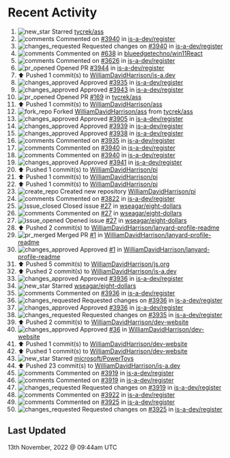 # Recent Activity

<!--RECENT_ACTIVITY:start-->
1. ![new_star](https://cdn.jsdelivr.net/gh/Readme-Workflows/Readme-Icons@main/icons/octicons/StarredRepositoryYellow.svg) Starred [tycrek/ass](https://github.com/tycrek/ass)
2. ![comments](https://cdn.jsdelivr.net/gh/Readme-Workflows/Readme-Icons@main/icons/octicons/Comment.svg) Commented on [#3940](https://github.com/is-a-dev/register/pull/3940#discussion_r1020840032) in [is-a-dev/register](https://github.com/is-a-dev/register)
3. ![changes_requested](https://cdn.jsdelivr.net/gh/Readme-Workflows/Readme-Icons@main/icons/octicons/RequestedChanges.svg) Requested changes on [#3940](https://github.com/is-a-dev/register/pull/3940#pullrequestreview-1178187136) in [is-a-dev/register](https://github.com/is-a-dev/register)
4. ![comments](https://cdn.jsdelivr.net/gh/Readme-Workflows/Readme-Icons@main/icons/octicons/Comment.svg) Commented on [#638](https://github.com/blueedgetechno/win11React/issues/638#issuecomment-1312630679) in [blueedgetechno/win11React](https://github.com/blueedgetechno/win11React)
5. ![comments](https://cdn.jsdelivr.net/gh/Readme-Workflows/Readme-Icons@main/icons/octicons/Comment.svg) Commented on [#3626](https://github.com/is-a-dev/register/pull/3626#issuecomment-1312608832) in [is-a-dev/register](https://github.com/is-a-dev/register)
6. ![pr_opened](https://cdn.jsdelivr.net/gh/Readme-Workflows/Readme-Icons@main/icons/octicons/PullRequestOpened.svg) Opened PR [#3944](https://github.com/is-a-dev/register/pull/3944) in [is-a-dev/register](https://github.com/is-a-dev/register)
7. ⬆️ Pushed 1 commit(s) to [WilliamDavidHarrison/is-a.dev](https://github.com/WilliamDavidHarrison/is-a.dev)
8. ![changes_approved](https://cdn.jsdelivr.net/gh/Readme-Workflows/Readme-Icons@main/icons/octicons/ApprovedChanges.svg) Approved [#3935](https://github.com/is-a-dev/register/pull/3935#pullrequestreview-1178173710) in [is-a-dev/register](https://github.com/is-a-dev/register)
9. ![changes_approved](https://cdn.jsdelivr.net/gh/Readme-Workflows/Readme-Icons@main/icons/octicons/ApprovedChanges.svg) Approved [#3943](https://github.com/is-a-dev/register/pull/3943#pullrequestreview-1178173675) in [is-a-dev/register](https://github.com/is-a-dev/register)
10. ![pr_opened](https://cdn.jsdelivr.net/gh/Readme-Workflows/Readme-Icons@main/icons/octicons/PullRequestOpened.svg) Opened PR [#169](https://github.com/tycrek/ass/pull/169) in [tycrek/ass](https://github.com/tycrek/ass)
11. ⬆️ Pushed 1 commit(s) to [WilliamDavidHarrison/ass](https://github.com/WilliamDavidHarrison/ass)
12. ![fork_repo](https://cdn.jsdelivr.net/gh/Readme-Workflows/Readme-Icons@main/icons/octicons/ForkedRepository.svg) Forked [WilliamDavidHarrison/ass](https://github.com/WilliamDavidHarrison/ass) from [tycrek/ass](https://github.com/tycrek/ass)
13. ![changes_approved](https://cdn.jsdelivr.net/gh/Readme-Workflows/Readme-Icons@main/icons/octicons/ApprovedChanges.svg) Approved [#3905](https://github.com/is-a-dev/register/pull/3905#pullrequestreview-1178008843) in [is-a-dev/register](https://github.com/is-a-dev/register)
14. ![changes_approved](https://cdn.jsdelivr.net/gh/Readme-Workflows/Readme-Icons@main/icons/octicons/ApprovedChanges.svg) Approved [#3939](https://github.com/is-a-dev/register/pull/3939#pullrequestreview-1178008597) in [is-a-dev/register](https://github.com/is-a-dev/register)
15. ![changes_approved](https://cdn.jsdelivr.net/gh/Readme-Workflows/Readme-Icons@main/icons/octicons/ApprovedChanges.svg) Approved [#3938](https://github.com/is-a-dev/register/pull/3938#pullrequestreview-1178008471) in [is-a-dev/register](https://github.com/is-a-dev/register)
16. ![comments](https://cdn.jsdelivr.net/gh/Readme-Workflows/Readme-Icons@main/icons/octicons/Comment.svg) Commented on [#3935](https://github.com/is-a-dev/register/pull/3935#issuecomment-1312350779) in [is-a-dev/register](https://github.com/is-a-dev/register)
17. ![comments](https://cdn.jsdelivr.net/gh/Readme-Workflows/Readme-Icons@main/icons/octicons/Comment.svg) Commented on [#3940](https://github.com/is-a-dev/register/pull/3940#discussion_r1020670294) in [is-a-dev/register](https://github.com/is-a-dev/register)
18. ![comments](https://cdn.jsdelivr.net/gh/Readme-Workflows/Readme-Icons@main/icons/octicons/Comment.svg) Commented on [#3940](https://github.com/is-a-dev/register/pull/3940#discussion_r1020670279) in [is-a-dev/register](https://github.com/is-a-dev/register)
19. ![changes_approved](https://cdn.jsdelivr.net/gh/Readme-Workflows/Readme-Icons@main/icons/octicons/ApprovedChanges.svg) Approved [#3941](https://github.com/is-a-dev/register/pull/3941#pullrequestreview-1178008276) in [is-a-dev/register](https://github.com/is-a-dev/register)
20. ⬆️ Pushed 1 commit(s) to [WilliamDavidHarrison/pi](https://github.com/WilliamDavidHarrison/pi)
21. ⬆️ Pushed 1 commit(s) to [WilliamDavidHarrison/pi](https://github.com/WilliamDavidHarrison/pi)
22. ⬆️ Pushed 1 commit(s) to [WilliamDavidHarrison/pi](https://github.com/WilliamDavidHarrison/pi)
23. ![create_repo](https://cdn.jsdelivr.net/gh/Readme-Workflows/Readme-Icons@main/icons/octicons/Repository.svg) Created new repository [WilliamDavidHarrison/pi](https://github.com/WilliamDavidHarrison/pi)
24. ![comments](https://cdn.jsdelivr.net/gh/Readme-Workflows/Readme-Icons@main/icons/octicons/Comment.svg) Commented on [#3822](https://github.com/is-a-dev/register/pull/3822#issuecomment-1311516963) in [is-a-dev/register](https://github.com/is-a-dev/register)
25. ![issue_closed](https://cdn.jsdelivr.net/gh/Readme-Workflows/Readme-Icons@main/icons/octicons/IssueClosed.svg) Closed issue [#27](https://github.com/wseagar/eight-dollars/issues/27) in [wseagar/eight-dollars](https://github.com/wseagar/eight-dollars)
26. ![comments](https://cdn.jsdelivr.net/gh/Readme-Workflows/Readme-Icons@main/icons/octicons/Comment.svg) Commented on [#27](https://github.com/wseagar/eight-dollars/issues/27#issuecomment-1311389460) in [wseagar/eight-dollars](https://github.com/wseagar/eight-dollars)
27. ![issue_opened](https://cdn.jsdelivr.net/gh/Readme-Workflows/Readme-Icons@main/icons/octicons/IssueOpened.svg) Opened issue [#27](https://github.com/wseagar/eight-dollars/issues/27) in [wseagar/eight-dollars](https://github.com/wseagar/eight-dollars)
28. ⬆️ Pushed 2 commit(s) to [WilliamDavidHarrison/lanyard-profile-readme](https://github.com/WilliamDavidHarrison/lanyard-profile-readme)
29. ![pr_merged](https://cdn.jsdelivr.net/gh/Readme-Workflows/Readme-Icons@main/icons/octicons/PullRequestMerged.svg) Merged PR [#1](https://github.com/WilliamDavidHarrison/lanyard-profile-readme/pull/1) in [WilliamDavidHarrison/lanyard-profile-readme](https://github.com/WilliamDavidHarrison/lanyard-profile-readme)
30. ![changes_approved](https://cdn.jsdelivr.net/gh/Readme-Workflows/Readme-Icons@main/icons/octicons/ApprovedChanges.svg) Approved [#1](https://github.com/WilliamDavidHarrison/lanyard-profile-readme/pull/1#pullrequestreview-1176777182) in [WilliamDavidHarrison/lanyard-profile-readme](https://github.com/WilliamDavidHarrison/lanyard-profile-readme)
31. ⬆️ Pushed 5 commit(s) to [WilliamDavidHarrison/js.org](https://github.com/WilliamDavidHarrison/js.org)
32. ⬆️ Pushed 2 commit(s) to [WilliamDavidHarrison/is-a.dev](https://github.com/WilliamDavidHarrison/is-a.dev)
33. ![changes_approved](https://cdn.jsdelivr.net/gh/Readme-Workflows/Readme-Icons@main/icons/octicons/ApprovedChanges.svg) Approved [#3936](https://github.com/is-a-dev/register/pull/3936#pullrequestreview-1176775045) in [is-a-dev/register](https://github.com/is-a-dev/register)
34. ![new_star](https://cdn.jsdelivr.net/gh/Readme-Workflows/Readme-Icons@main/icons/octicons/StarredRepositoryYellow.svg) Starred [wseagar/eight-dollars](https://github.com/wseagar/eight-dollars)
35. ![comments](https://cdn.jsdelivr.net/gh/Readme-Workflows/Readme-Icons@main/icons/octicons/Comment.svg) Commented on [#3936](https://github.com/is-a-dev/register/pull/3936#discussion_r1019725804) in [is-a-dev/register](https://github.com/is-a-dev/register)
36. ![changes_requested](https://cdn.jsdelivr.net/gh/Readme-Workflows/Readme-Icons@main/icons/octicons/RequestedChanges.svg) Requested changes on [#3936](https://github.com/is-a-dev/register/pull/3936#pullrequestreview-1176653090) in [is-a-dev/register](https://github.com/is-a-dev/register)
37. ![changes_approved](https://cdn.jsdelivr.net/gh/Readme-Workflows/Readme-Icons@main/icons/octicons/ApprovedChanges.svg) Approved [#3936](https://github.com/is-a-dev/register/pull/3936#pullrequestreview-1176651011) in [is-a-dev/register](https://github.com/is-a-dev/register)
38. ![changes_requested](https://cdn.jsdelivr.net/gh/Readme-Workflows/Readme-Icons@main/icons/octicons/RequestedChanges.svg) Requested changes on [#3935](https://github.com/is-a-dev/register/pull/3935#pullrequestreview-1176650606) in [is-a-dev/register](https://github.com/is-a-dev/register)
39. ⬆️ Pushed 2 commit(s) to [WilliamDavidHarrison/dev-website](https://github.com/WilliamDavidHarrison/dev-website)
40. ![changes_approved](https://cdn.jsdelivr.net/gh/Readme-Workflows/Readme-Icons@main/icons/octicons/ApprovedChanges.svg) Approved [#36](https://github.com/WilliamDavidHarrison/dev-website/pull/36#pullrequestreview-1176643626) in [WilliamDavidHarrison/dev-website](https://github.com/WilliamDavidHarrison/dev-website)
41. ⬆️ Pushed 1 commit(s) to [WilliamDavidHarrison/dev-website](https://github.com/WilliamDavidHarrison/dev-website)
42. ⬆️ Pushed 1 commit(s) to [WilliamDavidHarrison/dev-website](https://github.com/WilliamDavidHarrison/dev-website)
43. ![new_star](https://cdn.jsdelivr.net/gh/Readme-Workflows/Readme-Icons@main/icons/octicons/StarredRepositoryYellow.svg) Starred [microsoft/PowerToys](https://github.com/microsoft/PowerToys)
44. ⬆️ Pushed 23 commit(s) to [WilliamDavidHarrison/is-a.dev](https://github.com/WilliamDavidHarrison/is-a.dev)
45. ![comments](https://cdn.jsdelivr.net/gh/Readme-Workflows/Readme-Icons@main/icons/octicons/Comment.svg) Commented on [#3919](https://github.com/is-a-dev/register/pull/3919#discussion_r1018779335) in [is-a-dev/register](https://github.com/is-a-dev/register)
46. ![comments](https://cdn.jsdelivr.net/gh/Readme-Workflows/Readme-Icons@main/icons/octicons/Comment.svg) Commented on [#3919](https://github.com/is-a-dev/register/pull/3919#discussion_r1018779119) in [is-a-dev/register](https://github.com/is-a-dev/register)
47. ![changes_requested](https://cdn.jsdelivr.net/gh/Readme-Workflows/Readme-Icons@main/icons/octicons/RequestedChanges.svg) Requested changes on [#3919](https://github.com/is-a-dev/register/pull/3919#pullrequestreview-1175256875) in [is-a-dev/register](https://github.com/is-a-dev/register)
48. ![comments](https://cdn.jsdelivr.net/gh/Readme-Workflows/Readme-Icons@main/icons/octicons/Comment.svg) Commented on [#3922](https://github.com/is-a-dev/register/pull/3922#discussion_r1018778028) in [is-a-dev/register](https://github.com/is-a-dev/register)
49. ![comments](https://cdn.jsdelivr.net/gh/Readme-Workflows/Readme-Icons@main/icons/octicons/Comment.svg) Commented on [#3925](https://github.com/is-a-dev/register/pull/3925#discussion_r1018777426) in [is-a-dev/register](https://github.com/is-a-dev/register)
50. ![changes_requested](https://cdn.jsdelivr.net/gh/Readme-Workflows/Readme-Icons@main/icons/octicons/RequestedChanges.svg) Requested changes on [#3925](https://github.com/is-a-dev/register/pull/3925#pullrequestreview-1175254422) in [is-a-dev/register](https://github.com/is-a-dev/register)
<!--RECENT_ACTIVITY:end-->

## Last Updated
<!--RECENT_ACTIVITY:last_update-->
13th November, 2022 @ 09:44am UTC
<!--RECENT_ACTIVITY:last_update_end-->
